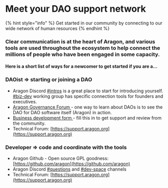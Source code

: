 # Meet your DAO support network

{% hint style="info" %}
Get started in our community by connecting to our wide network of human resources
{% endhint %}

### Clear communication is at the heart of Aragon, and various tools are used throughout the ecosystem to help connect the millions of people who have been engaged in some capacity.

#### Here is a short list of ways for a newcomer to get started if you are a...

### **DAOist => starting or joining a DAO**

* Aragon Discord [#intros](https://discord.gg/ATbzCJRA) is a great place to start for introducing yourself. [#biz-dev](https://discord.gg/TnkR229C) working group has specific connection tools for founders and executives.
* [Aragon Governance Forum ](https://forum.aragon.org)- one way to learn about DAOs is to see the DAO for DAO software itself (Aragon) in action.
* [Business development form ](https://forms.gle/tWfJa1tcsxyL7eV88?\_imcp=1)- fill this in to get support and review from the community.
* Technical Forum: [https://support.aragon.org](https://support.aragon.org)

### **Developer => code and coordinate with the tools**

* Aragon Github - Open source GPL goodness: [https://github.com/aragon](https://github.com/aragon)
* Aragon Discord [#questions](https://discord.gg/XgCeeKYd) and [#dev-space](https://discord.gg/nSDwG5tf) channels
* Technical Forum: [https://support.aragon.org](https://support.aragon.org)
